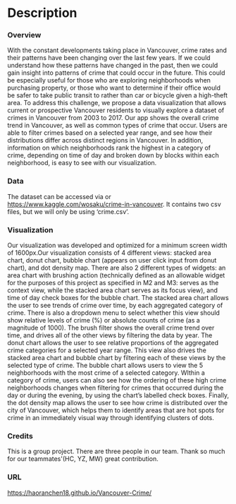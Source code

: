 # Description

### Overview

With the constant developments taking place in Vancouver, crime rates and their patterns have been changing over the last few years. If we could understand how these patterns have changed in the past, then we could gain insight into patterns of crime that could occur in the future. This could be especially useful for those who are exploring neighborhoods when purchasing property, or those who want to determine if their office would be safer to take public transit to rather than car or bicycle given a high-theft area. To address this challenge, we propose a data visualization that allows current or prospective Vancouver residents to visually explore a dataset of crimes in Vancouver from 2003 to 2017. Our app shows the overall crime trend in Vancouver, as well as common types of crime that occur. Users are able to filter crimes based on a selected year range, and see how their distributions differ across distinct regions in Vancouver. In addition, information on which neighborhoods rank the highest in a category of crime, depending on time of day and broken down by blocks within each neighborhood, is easy to see with our visualization.



### Data

The dataset can be accessed via or https://www.kaggle.com/wosaku/crime-in-vancouver. It contains two csv files, but we will only be using ‘crime.csv’. 


### Visualization

Our visualization was developed and optimized for a minimum screen width of 1600px.Our visualization consists of 4 different views: stacked area chart, donut chart, bubble chart (appears on user click input from donut chart), and dot density map. There are also 2 different types of widgets: an area chart with brushing action (technically defined as an allowable widget for the purposes of this project as specified in M2 and M3: serves as the context view, while the stacked area chart serves as its focus view), and time of day check boxes for the bubble chart. The stacked area chart allows the user to see trends of crime over time, by each aggregated category of crime. There is also a dropdown menu to select whether this view should show relative levels of crime (%) or absolute counts of crime (as a magnitude of 1000). The brush filter shows the overall crime trend over time, and drives all of the other views by filtering the data by year. The donut chart allows the user to see relative proportions of the aggregated crime categories for a selected year range. This view also drives the stacked area chart and bubble chart by filtering each of these views by the selected type of crime. The bubble chart allows users to view the 5 neighborhoods with the most crime of a selected category. WIthin a category of crime, users can also see how the ordering of these high crime neighborhoods changes when filtering for crimes that occurred during the day or during the evening, by using the chart’s labelled check boxes. Finally, the dot density map allows the user to see how crime is distributed over the city of Vancouver, which helps them to identify areas that are hot spots for crime in an immediately visual way through identifying clusters of dots.


### Credits

This is a group project. There are three people in our team. Thank so much for our teammates'(HC, YZ, MW) great contribution. 

### URL
https://haoranchen18.github.io/Vancouver-Crime/